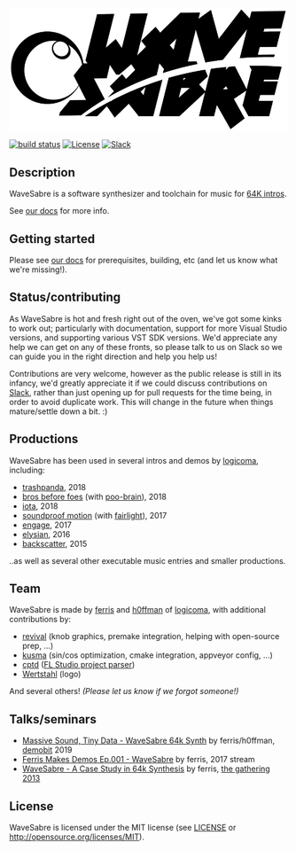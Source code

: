 ![WaveSabre](Media/logo-black.png)

[![build status](https://ci.appveyor.com/api/projects/status/4su4q028eywtr5gl?svg=true)](https://ci.appveyor.com/project/yupferris/wavesabre) [![License](https://img.shields.io/badge/license-MIT-blue.svg)](https://github.com/logicomacorp/WaveSabre#license) [![Slack](https://img.shields.io/badge/chat-Slack-orange.svg)](https://join.slack.com/t/wavesabre/shared_invite/enQtNTYwNDA2MTgwODM5LWI0OGNjNWY5Njc1ZTA5MzQ0NjZiN2M3NzNhOWFiZjNiMmEwM2EzZWFjNzAzZWQzZWNkOWJiOGExMWY3ZGJmNTI)

## Description

WaveSabre is a software synthesizer and toolchain for music for [64K intros](https://en.wikipedia.org/wiki/64K_intro).

See [our docs](https://github.com/logicomacorp/WaveSabre/tree/master/Docs) for more info.

## Getting started

Please see [our docs](https://github.com/logicomacorp/WaveSabre/blob/master/Docs/Home.md#building) for prerequisites, building, etc (and let us know what we're missing!).

## Status/contributing

As WaveSabre is hot and fresh right out of the oven, we've got some kinks to work out; particularly with documentation, support for more Visual Studio versions, and supporting various VST SDK versions. We'd appreciate any help we can get on any of these fronts, so please talk to us on Slack so we can guide you in the right direction and help you help us!

Contributions are very welcome, however as the public release is still in its infancy, we'd greatly appreciate it if we could discuss contributions on [Slack](https://join.slack.com/t/wavesabre/shared_invite/enQtNTYwNDA2MTgwODM5LWI0OGNjNWY5Njc1ZTA5MzQ0NjZiN2M3NzNhOWFiZjNiMmEwM2EzZWFjNzAzZWQzZWNkOWJiOGExMWY3ZGJmNTI), rather than just opening up for pull requests for the time being, in order to avoid duplicate work. This will change in the future when things mature/settle down a bit. :)

## Productions

WaveSabre has been used in several intros and demos by [logicoma](http://www.pouet.net/groups.php?which=12638), including:

- [trashpanda](http://www.pouet.net/prod.php?which=78634), 2018
- [bros before foes](http://www.pouet.net/prod.php?which=77682) (with [poo-brain](http://www.pouet.net/groups.php?which=12000)), 2018
- [iota](http://www.pouet.net/prod.php?which=75718), 2018
- [soundproof motion](http://www.pouet.net/prod.php?which=70460) (with [fairlight](http://www.pouet.net/groups.php?which=44)), 2017
- [engage](http://www.pouet.net/prod.php?which=69658), 2017
- [elysian](http://www.pouet.net/prod.php?which=68375), 2016
- [backscatter](http://www.pouet.net/prod.php?which=65966), 2015

..as well as several other executable music entries and smaller productions.

## Team

WaveSabre is made by [ferris](https://github.com/yupferris) and [h0ffman](https://github.com/djh0ffman) of [logicoma](https://github.com/logicomacorp), with additional contributions by:

- [revival](https://github.com/revivalizer) (knob graphics, premake integration, helping with open-source prep, ...)
- [kusma](https://www.kusma.xyz/) (sin/cos optimization, cmake integration, appveyor config, ...)
- [cptd](https://github.com/cpdt) ([FL Studio project parser](https://github.com/logicomacorp/WaveSabre/tree/master/WaveSabreConvert/FLParser))
- [Wertstahl](http://wertstahl.de) (logo)

And several others! _(Please let us know if we forgot someone!)_

## Talks/seminars

- [Massive Sound, Tiny Data - WaveSabre 64k Synth](https://youtu.be/JjFyHI1b_Tw?t=7246) by ferris/h0ffman, [demobit](https://www.demobit.party/) 2019
- [Ferris Makes Demos Ep.001 - WaveSabre](https://www.youtube.com/watch?v=V8JXraZPkh8) by ferris, 2017 stream
- [WaveSabre - A Case Study in 64k Synthesis](https://www.youtube.com/watch?v=wLX156OVFTA) by ferris, [the gathering 2013](https://archive.gathering.org/tg13)

## License

WaveSabre is licensed under the MIT license (see [LICENSE](LICENSE) or http://opensource.org/licenses/MIT).
